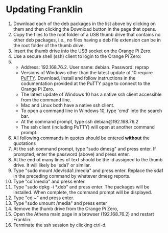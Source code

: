 <h1>Updating Franklin</h1>
<ol>
<li>Download each of the deb packages in the list above by clicking on them and then clicking the Download button in the page that opens.</li>
<li>Copy the files to the root folder of a USB thumb drive that contains no other deb packages, i.e., no files having a deb file extension can be in the root folder of the thumb drive.</li>
<li>Insert the thumb drive into the USB socket on the Orange Pi Zero.</li>
<li>Use a secure shell (ssh) client to login to the Orange Pi Zero:
<li><ul>
<li>Address: 192.168.76.2. User name: debian. Password: reprap</li>
<li>Versions of Windows other than the latest update of 10 require <a href="https://www.chiark.greenend.org.uk/~sgtatham/putty/" target="_blank">PuTTY</a>. Download, install and follow instructions in the codumentation provided at the PuTTY page to connect to the Orange Pi Zero.</li>
<li>The latest update of Windows 10 has a native ssh client accessible from the command line.</li>
<li> Mac and Linux both have a native ssh client.</li>
<li>To open a command line in Windows 10, type 'cmd' into the search bar.</li>
<li>At the command prompt, type ssh debian@192.168.76.2</li>
<li>The ssh client (including PuTTY) will open at another command prompt.</li>
</ul></li>
<li> All following commands in quotes should be entered <strong>without</strong> the quotations</li>
<li>At the ssh command prompt, type "sudo dmesg" and press enter. If prompted, enter the password (above) and press enter.</li>
<li> At the end of many lines of text should be the id assigned to the thumb drive. It will likely be 'sda1' or similar.</li>
<li>Type "sudo mount /dev/sda1 /media" and press enter. Replace the sda1 in the preceding command by whatever dmesg reports.</li>
<li>Type "cd /media" and press enter.</li>
<li>Type "sudo dpkg -i *.deb" and press enter. The packages will be installed. When complete, the command prompt will be displayed.</li>
<li>Type "cd ~" and press enter.</li>
<li>Type "sudo umount /media" and press enter</li>
<li>Remove the thumb drive from the Orange Pi Zero,</li>
<li>Open the Athena main page in a browser (192.168.76.2) and restart Franklin.</li>
<li>Terminate the ssh session by clicking ctrl-d.</li> 
</ol>
